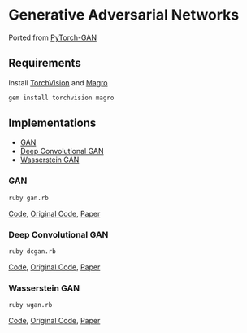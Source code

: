 # Generative Adversarial Networks

Ported from [PyTorch-GAN](https://github.com/eriklindernoren/PyTorch-GAN)

## Requirements

Install [TorchVision](https://github.com/ankane/torchvision) and [Magro](https://github.com/yoshoku/magro)

```sh
gem install torchvision magro
```

## Implementations

- [GAN](#gan)
- [Deep Convolutional GAN](#deep-convolutional-gan)
- [Wasserstein GAN](#wasserstein-gan)

### GAN

```sh
ruby gan.rb
```

[Code](gan.rb), [Original Code](https://github.com/eriklindernoren/PyTorch-GAN/blob/master/implementations/gan/gan.py), [Paper](https://arxiv.org/abs/1406.2661)

### Deep Convolutional GAN

```sh
ruby dcgan.rb
```

[Code](dcgan.rb), [Original Code](https://github.com/eriklindernoren/PyTorch-GAN/blob/master/implementations/dcgan/dcgan.py), [Paper](https://arxiv.org/abs/1511.06434)

### Wasserstein GAN

```sh
ruby wgan.rb
```

[Code](wgan.rb), [Original Code](https://github.com/eriklindernoren/PyTorch-GAN/blob/master/implementations/wgan/wgan.py), [Paper](https://arxiv.org/abs/1701.07875)
